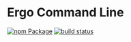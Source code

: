 # Ergo Command Line

[![npm Package](https://img.shields.io/david/ergo-cms/ergo-cli.svg)](https://github.com/ergo-cms/ergo-cli)
[![build status](https://secure.travis-ci.org/ergo-cms/ergo-cli.svg)](http://travis-ci.org/ergo-cms/ergo-cli)



